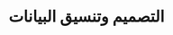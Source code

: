 ﻿---
title: التصميم وتنسيق البيانات
linktitle: الأنماط
type: docs
weight: 60
url: /ar/java/styling-and-data-formatting/
---
